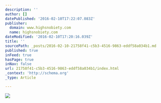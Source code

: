 ```yaml
---
description: ''
author: []
datePublished: '2016-02-10T17:22:07.083Z'
publisher:
  domain: www.highsnobiety.com
  name: highsnobiety.com
dateModified: '2016-02-10T17:20:16.039Z'
title: ''
sourcePath: _posts/2016-02-10-21758f41-c5b3-4516-9863-eddf58a034b1.md
published: true
inFeed: true
hasPage: true
inNav: false
url: 21758f41-c5b3-4516-9863-eddf58a034b1/index.html
_context: 'http://schema.org'
_type: Article

---
```

![](http://static.highsnobiety.com/wp-content/uploads/2016/02/09151948/slam-jam-street-style-00-480x288.jpg)